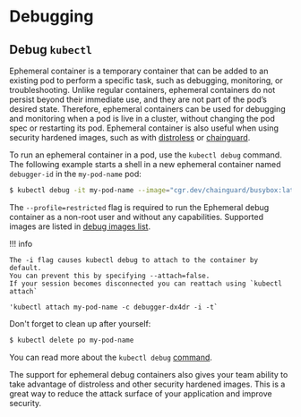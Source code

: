# Debugging

## Debug `kubectl`

Ephemeral container is a temporary container that can be added to an existing pod to perform a specific task, such as debugging, monitoring, or troubleshooting.
Unlike regular containers, ephemeral containers do not persist beyond their immediate use, and they are not part of the pod’s desired state.
Therefore, ephemeral containers can be used for debugging and monitoring when a pod is live in a cluster, without changing the pod spec or restarting its pod.
Ephemeral container is also useful when using security hardened images, such as with [distroless](https://github.com/GoogleContainerTools/distroless) or [chainguard](https://github.com/chainguard-images/images#chainguard-images).

To run an ephemeral container in a pod, use the `kubectl debug` command.
The following example starts a shell in a new ephemeral container named `debugger-id` in the `my-pod-name` pod:

```bash
$ kubectl debug -it my-pod-name --image="cgr.dev/chainguard/busybox:latest" --profile=restricted -- sh
```

The `--profile=restricted` flag is required to run the Ephemeral debug container as a non-root user and without any capabilities.
Supported images are listed in [debug images list](https://github.com/nais/helm-charts/blob/35957de55ce6538993b22ec979d70c8cba519599/charts/kyverno-policies/values.yaml#L295).

!!! info

    The -i flag causes kubectl debug to attach to the container by default.
    You can prevent this by specifying --attach=false.
    If your session becomes disconnected you can reattach using `kubectl attach`
    
    'kubectl attach my-pod-name -c debugger-dx4dr -i -t`

Don't forget to clean up after yourself:

```bash
$ kubectl delete po my-pod-name
```

You can read more about the `kubectl debug` [command](https://kubernetes.io/docs/tasks/debug-application-cluster/debug-running-pod/#ephemeral-container).

The support for ephemeral debug containers also gives your team ability to take advantage of distroless and other security hardened images.
This is a great way to reduce the attack surface of your application and improve security.